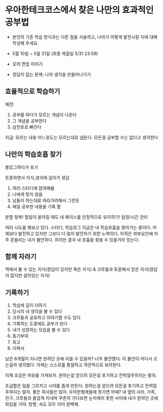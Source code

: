 # 우아한테크코스에서 찾은 나만의 효과적인 공부법
- 본인의 기존 학습 방식과는 다른 점을 서술하고, 나아가 어떻게 발전시킬 지에 대해 작성해 주세요.
- 5월 10일 ~ 5월 31일 (최종 제출일 5/31 23:59)

- 모의 면접 이야기
- 정답이 없는 문제: 나의 생각을 만들어나가기

## 효율적으로 학습하기
예전:
1. 공부를 하다가 모르는 개념이 나온다
2. 그 개념을 공부한다
3. 삼천포로 빠진다

지금:
모르는 내용 어느정도는 모르는대로 냅둔다. 모든걸 공부할 수는 없다고 생각한다

## 나만의 학습호흡 찾기
블로그하다가 포기

토론하면서 지식,생각에 깊이가 생김

1. 여러 스터디에 참여해봄
  1. 나에게 맞지 않음
  2. 남들이 하는대로 따라가려해서 그런듯
2. 매일 공부한 내용을 기록 함

분할 정복!
할일이 쏟아질 때도 내 페이스를 안정적으로 유지하기! 일정/시간 관리

여러 시도를 해보고 있다. 스터디, 학습로그
지금은 내 학습호흡을 찾아가는 중이다.
어제보다 발전하고 있지만 그보다 더 많이 발전하기 위한 노력이다.
아직은 외부요인에 자주 흔들리는 내가 불안하다.
하지만 결국 내 호흡을 찾을 수 있을거라 믿는다.

## 함께 자라기
책에서 볼 수 있는 지식(정답이 있지만 죽은 지식) & 크루들과 토론해서 얻은 지식(정답이 없지만 살아있는 지식)


## 기록하기

1. 학습에 깊이 더하기
  1. 당시의 내 생각을 볼 수 있다
  2. 크루들과 공유하고 이야기할 수도 있다
  3. 기록하는 도중에도 공부가 된다
2. 내가 성장하는 모습을 볼 수 있다
  1. 동기부여
  2. 회고
  3. 이력서


남은 6개월이 지나면 원하던 곳에 이를 수 있을까?
너무 불안했다. 이 불안이 어디서 오는걸까 생각했다.
이제는 스스로를 통찰하고 객관적으로 보려한다.

이제 조금은 여유를 가져보자.
원하는걸 얻으려 모든걸 포기하고 전력질주하지는 말자.

조급함은 일을 그르치고 시야를 좁게 만든다.
원하는걸 얻으려 모든걸 포기하고 전력질주하지는 말자.
좋은 회사들은 많아. 우아한형제들에 못가면 어때?
내 옆의 사라, 가족, 친구, 크루들과 즐겁게 지내며 꾸준히 가다보면 눈치채지 못한 사이에 내가 원하던 곳에 와있을 거야.
방향, 속도 모두 이미 완벽해.
